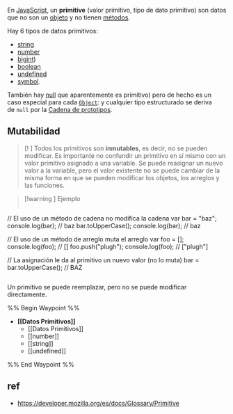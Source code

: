 

En [JavaScript](https://developer.mozilla.org/es/docs/Glossary/JavaScript), un **primitive** (valor primitivo, tipo de dato primitivo) son datos que no son un [objeto](https://developer.mozilla.org/es/docs/Glossary/Object) y no tienen [métodos](https://developer.mozilla.org/es/docs/Glossary/Method). 

Hay 6 tipos de datos primitivos:
- [string](https://developer.mozilla.org/es/docs/Glossary/String)
- [number](https://developer.mozilla.org/es/docs/Glossary/Number)
- [bigint](https://developer.mozilla.org/es/docs/Glossary/BigInt))
- [boolean](https://developer.mozilla.org/es/docs/Glossary/Boolean)
- [undefined](https://developer.mozilla.org/es/docs/Glossary/Undefined) 
- [symbol](https://developer.mozilla.org/es/docs/Web/JavaScript/Reference/Global_Objects/Symbol).


También hay [null](https://developer.mozilla.org/es/docs/Glossary/Null)  que aparentemente es primitivo)  pero de hecho es un caso especial para cada [`Object`](https://developer.mozilla.org/es/docs/Web/JavaScript/Reference/Global_Objects/Object): y cualquier tipo estructurado se deriva de `null` por la [Cadena de prototipos](https://developer.mozilla.org/es/docs/Learn/JavaScript/Objects/Classes_in_JavaScript).


## Mutabilidad

> [! ] Todos los primitivos son **inmutables**, es decir, no se pueden modificar. 
 Es importante no confundir un primitivo en sí mismo con un valor primitivo asignado a una variable. Se puede reasignar un nuevo valor a la variable, pero el valor existente no se puede cambiar de la misma forma en que se pueden modificar los objetos, los arreglos y las funciones.

> [!warning ] Ejemplo 
>
> ```js
// El uso de un método de cadena no modifica la cadena
var bar = "baz";
console.log(bar); // baz
bar.toUpperCase();
console.log(bar); // baz
> 
// El uso de un método de arreglo muta el arreglo
var foo = [];
console.log(foo); // []
foo.push("plugh");
console.log(foo); // ["plugh"]
>
// La asignación le da al primitivo un nuevo valor (no lo muta)
bar = bar.toUpperCase(); // BAZ
>
>  ```


Un primitivo se puede reemplazar, pero no se puede modificar directamente.







%% Begin Waypoint %%
- **[[Datos Primitivos]]**
	- [[Datos Primitivos]]
	- [[number]]
	- [[string]]
	- [[undefined]]

%% End Waypoint %%




## ref

- https://developer.mozilla.org/es/docs/Glossary/Primitive
